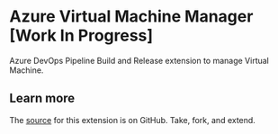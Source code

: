 # Azure Virtual Machine Manager [Work In Progress]

Azure DevOps Pipeline Build and Release extension to manage Virtual Machine.

## Learn more

The [source](https://github.com/vfabing/AzureVm) for this extension is on GitHub. Take, fork, and extend.